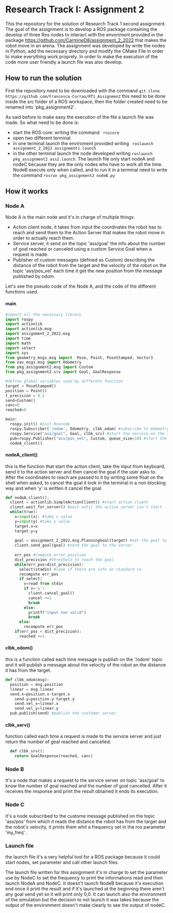 Research Track I: Assignment 2
================================
This the repository for the solution of Research Track 1 second assignment.
The goal of the assignment is to develop a ROS package containing the develop of three Ros nodes to interact with the envoriment provided in the package https://github.com/CarmineD8/assignment_2_2022 that makes the robot move in an arena.
The assignment was developed by write the nodes in Python, add the necessary directory and modify the CMake File in order to make everything work proprely.
In order to make the execution of the code more user friendly a launch file was also develop.

How to run the solution
------------------------
First the repository need to be downloaded with the command
``` git clone https://github.com/Francesca-Corrao/RT1_Assignmen2 ```
this need to be done inside the src folder of a ROS workspace, then the folder created need to be renamed into 'pkg_assignment2'.

As said before to make easy the execution of the file a launch file was made. So what need to be done is:
* start the ROS core: writing the command  ``` roscore```
* open two different terminal
* in one terminal launch the enviroment provided writing ``` roslaunch assignment_2_2022 assignment1.launch```
* in the other terminal launch the node developed writing  ``` roslaunch pkg_assignment2 ass2.launch ```.
The launch file only start nodeA and nodeC because they are the only nodes who have to work all the time. 
NodeB execute only when called, and to run it in a terminal need to write the command ```rosrun pkg_assignment2 nodeB.py ```

How it works
-----------------

### Node A ###
Node A is the main node and it's in charge of multiple things:
* Action client node, it takes from input the coordinates the robot has to reach and send them to the Action Server that makes the robot move in order to actually reach them. 
* Service server, it send on the topic 'ass/goal' the info about the number of goal reached or canceled using a custom Service Goal when a request is made.
* Publisher of custom messages (defined as Custom) describing the distance of the robot from the target and the  velocity of the robot on the topic 'ass/pos_vel' each time it get the new position from the message published by odom.

Let's see the pseudo code of the Node A, and the code of the different functions used.

#### main ####
```python 
#import all the necessary library
import rospy
import actionlib
import actionlib.msg
import assignment_2_2022.msg
import time
import math
import select
import sys
from geometry_msgs.msg import  Pose, Point, PoseStamped, Vector3
from nav_msgs.msg import Odometry
from pkg_assignment2.msg import Custom
from pkg_assignment2.srv import Goal, GoalResponse

#define global variables used by different function
target = PoseStamped()
position = Point()
t_precision = 0.5
send=Custom()
canc=0
reached=0

main:
  rospy.init() #init Rosnode
  rospy.Subscriber('/odom', Odometry, clbk_odom) #subscribe to Odometry messages 
  rospy.Service("ass/goal", Goal, clbk_srv) #start the service on the topic 'ass/goal'
  pub=rospy.Publisher("ass/pos_vel", Custom, queue_size=10) #start the publish of Custom message on the topic 'ass/pos_vel'
  nodeA_client()
```
#### nodeA_client() ####
this is the function that start the action client, take the input from keyboard, send it to the action server and then cancel the goal if the user asks to.
After the coordinates to reach are passed to it by writing some float on the shell when asked, to cancel the goal it look in the terminal in a non blocking way and when 'y' is written it cancel the goal.
``` python 
def nodeA_client();
  client = actionlib.SimpleActionClient() #start action client
  client.wait_for_server() #wait until the action server isn't start
  while(true):
    x=input(x); #take x value
    y=input(y) #take y value
    target.x=x
    target.y=y
    
    goal = assignment_2_2022.msg.PlanningGoal(target) #set the goal to be the coordinates taken as input
    client.send_goal(goal) #send the goal to the server
    
    err_pos #compute error position
    dist_precision #threshold to reach the goal
    while(err_pos>dist_precision):
      select(stadin) #look if there are info on standard in
      recompute err_pos
      if select:
        v=read from stdin
        if v='y':
          client.cancel_goal()
          cancel +=1
          break
        else: 
          printf("input non valid")
          break
      else:
        recompute err_pos
    if(err_pos < dist_precision):
      reached +=1
```

#### clbk_odom() ####
this is a function called each time message is publish on the '/odom' topic and it will publish a message about the velocity of the robot an the distance it has from the target.
```python 
def clbk_odom(msg):
  position = msg.position
  linear = msg.linear
  send.x=position.x-target.x
	send.y=position.y-target.y
	send.vel_x=linear.x
	send.vel_y=linear.y
  pub.publish(send) #publish the customer server
```
#### clbk_serv() ####
function called each time a request is made to the service server and just return the number of goal reached and cancelled.
```python
  def clbk_srv():
    return GoalResponse(reached, canc)
```

### Node B ###
It's a node that makes a request to the service server on topic 'ass/goal' to know the number of goal reached and the number of goal cancelled. After it receives the response and print the result obtained it ends its execution.

### Node C ###
It's a node subscribed to the custome message published on the topic 'ass/pos' from which it reads the distance the robot has from the target and the robot's velocity, it prints them whit a frequency set in the ros parameter 'my_freq' .

### Launch file ###
the launch file it's a very helpful tool for a ROS package because it could start nodes, set parameter and call other launch files. 

The launch file written for this assignment it's in charge to set the parameter use by NodeC to set the frequency to print the informations read and then launch NodeA and NodeC.
It doesn't launch NodeB because it's execution end once it print the result and if it's launched at the beginning there aren't any goal send yet so it will print only 0,0.
It can launch also the environment of the simulation but the decision to not launch it was takes because the output of the environment doesn't make clearly to see the output of nodeC.



